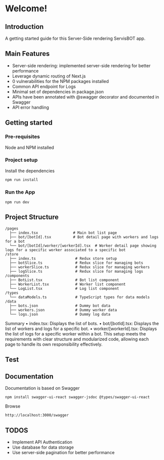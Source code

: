 # Welcome!

## Introduction

A getting started guide for this Server-Side rendering ServisBOT app.

## Main Features
* Server-side rendering: implemented server-side rendering for better performance
* Leverage dynamic routing of Next.js
* 0 vulnerabilities for the NPM packages installed
* Common API endpoint for Logs
* Minimal set of dependencies in package.json
* APIs have been annotated with @swagger decorator and documented in Swagger
* API error handling

## Getting started

### Pre-requisites

Node and NPM installed

### Project setup

Install the dependencies
```shell
npm run install
```

### Run the App
```shell
npm run dev
```

## Project Structure

```shell
/pages
  ├── index.tsx                # Main bot list page
  ├── bot/[botId].tsx          # Bot detail page with workers and logs for a bot
  └── bot/[botId]/worker/[workerId].tsx  # Worker detail page showing logs for a specific worker associated to a specific bot
/store
  ├── index.ts                  # Redux store setup
  ├── botSlice.ts               # Redux slice for managing bots
  ├── workerSlice.ts            # Redux slice for managing workers
  ├── logSlice.ts               # Redux slice for managing logs
/components
  ├── BotList.tsx               # Bot list component
  ├── WorkerList.tsx            # Worker list component
  └── LogList.tsx               # Log list component
/types
  └── dataModels.ts             # TypeScript types for data models
/data
  ├── bots.json                 # Dummy bot data
  ├── workers.json              # Dummy worker data
  └── logs.json                 # Dummy log data
```

Summary
•	index.tsx: Displays the list of bots.
•	bot/[botId].tsx: Displays the list of workers and logs for a specific bot.
•	worker/[workerId].tsx: Displays the list of logs for a specific worker within a bot.
This setup meets the requirements with clear structure and modularized code, allowing each page to handle its own responsibility effectively.



## Test


## Documentation

Documentation is based on Swagger

```shell
npm install swagger-ui-react swagger-jsdoc @types/swagger-ui-react
```

Browse

```shell
http://localhost:3000/swagger
```

## TODOS

* Implement API Authentication
* Use database for data storage
* Use server-side pagination for better performance